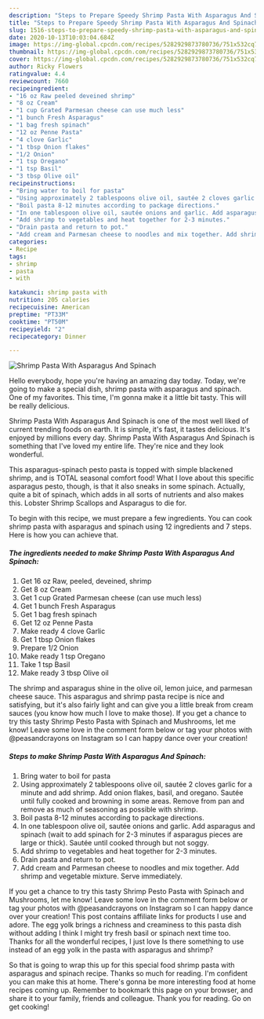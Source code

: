 ```yaml
---
description: "Steps to Prepare Speedy Shrimp Pasta With Asparagus And Spinach"
title: "Steps to Prepare Speedy Shrimp Pasta With Asparagus And Spinach"
slug: 1516-steps-to-prepare-speedy-shrimp-pasta-with-asparagus-and-spinach
date: 2020-10-13T10:03:04.684Z
image: https://img-global.cpcdn.com/recipes/5282929873780736/751x532cq70/shrimp-pasta-with-asparagus-and-spinach-recipe-main-photo.jpg
thumbnail: https://img-global.cpcdn.com/recipes/5282929873780736/751x532cq70/shrimp-pasta-with-asparagus-and-spinach-recipe-main-photo.jpg
cover: https://img-global.cpcdn.com/recipes/5282929873780736/751x532cq70/shrimp-pasta-with-asparagus-and-spinach-recipe-main-photo.jpg
author: Ricky Flowers
ratingvalue: 4.4
reviewcount: 7660
recipeingredient:
- "16 oz Raw peeled deveined shrimp"
- "8 oz Cream"
- "1 cup Grated Parmesan cheese can use much less"
- "1 bunch Fresh Asparagus"
- "1 bag fresh spinach"
- "12 oz Penne Pasta"
- "4 clove Garlic"
- "1 tbsp Onion flakes"
- "1/2 Onion"
- "1 tsp Oregano"
- "1 tsp Basil"
- "3 tbsp Olive oil"
recipeinstructions:
- "Bring water to boil for pasta"
- "Using approximately 2 tablespoons olive oil, sautée 2 cloves garlic for a minute and add shrimp. Add onion flakes, basil, and oregano. Sautée until fully cooked and browning in some areas. Remove from pan and remove as much of seasoning as possible with shrimp."
- "Boil pasta 8-12 minutes according to package directions."
- "In one tablespoon olive oil, sautée onions and garlic. Add asparagus and spinach (wait to add spinach for 2-3 minutes if asparagus pieces are large or thick). Sautée until cooked through but not soggy."
- "Add shrimp to vegetables and heat together for 2-3 minutes."
- "Drain pasta and return to pot."
- "Add cream and Parmesan cheese to noodles and mix together. Add shrimp and vegetable mixture. Serve immediately."
categories:
- Recipe
tags:
- shrimp
- pasta
- with

katakunci: shrimp pasta with 
nutrition: 205 calories
recipecuisine: American
preptime: "PT33M"
cooktime: "PT50M"
recipeyield: "2"
recipecategory: Dinner

---
```



![Shrimp Pasta With Asparagus And Spinach](https://img-global.cpcdn.com/recipes/5282929873780736/751x532cq70/shrimp-pasta-with-asparagus-and-spinach-recipe-main-photo.jpg)

Hello everybody, hope you're having an amazing day today. Today, we're going to make a special dish, shrimp pasta with asparagus and spinach. One of my favorites. This time, I'm gonna make it a little bit tasty. This will be really delicious.

Shrimp Pasta With Asparagus And Spinach is one of the most well liked of current trending foods on earth. It is simple, it's fast, it tastes delicious. It's enjoyed by millions every day. Shrimp Pasta With Asparagus And Spinach is something that I've loved my entire life. They're nice and they look wonderful.

This asparagus-spinach pesto pasta is topped with simple blackened shrimp, and is TOTAL seasonal comfort food! What I love about this specific asparagus pesto, though, is that it also sneaks in some spinach. Actually, quite a bit of spinach, which adds in all sorts of nutrients and also makes this. Lobster Shrimp Scallops and Asparagus to die for.


To begin with this recipe, we must prepare a few ingredients. You can cook shrimp pasta with asparagus and spinach using 12 ingredients and 7 steps. Here is how you can achieve that.

<!--inarticleads1-->

##### The ingredients needed to make Shrimp Pasta With Asparagus And Spinach:

1. Get 16 oz Raw, peeled, deveined, shrimp
1. Get 8 oz Cream
1. Get 1 cup Grated Parmesan cheese (can use much less)
1. Get 1 bunch Fresh Asparagus
1. Get 1 bag fresh spinach
1. Get 12 oz Penne Pasta
1. Make ready 4 clove Garlic
1. Get 1 tbsp Onion flakes
1. Prepare 1/2 Onion
1. Make ready 1 tsp Oregano
1. Take 1 tsp Basil
1. Make ready 3 tbsp Olive oil


The shrimp and asparagus shine in the olive oil, lemon juice, and parmesan cheese sauce. This asparagus and shrimp pasta recipe is nice and satisfying, but it&#39;s also fairly light and can give you a little break from cream sauces (you know how much I love to make those). If you get a chance to try this tasty Shrimp Pesto Pasta with Spinach and Mushrooms, let me know! Leave some love in the comment form below or tag your photos with @peasandcrayons on Instagram so I can happy dance over your creation! 

<!--inarticleads2-->

##### Steps to make Shrimp Pasta With Asparagus And Spinach:

1. Bring water to boil for pasta
1. Using approximately 2 tablespoons olive oil, sautée 2 cloves garlic for a minute and add shrimp. Add onion flakes, basil, and oregano. Sautée until fully cooked and browning in some areas. Remove from pan and remove as much of seasoning as possible with shrimp.
1. Boil pasta 8-12 minutes according to package directions.
1. In one tablespoon olive oil, sautée onions and garlic. Add asparagus and spinach (wait to add spinach for 2-3 minutes if asparagus pieces are large or thick). Sautée until cooked through but not soggy.
1. Add shrimp to vegetables and heat together for 2-3 minutes.
1. Drain pasta and return to pot.
1. Add cream and Parmesan cheese to noodles and mix together. Add shrimp and vegetable mixture. Serve immediately.


If you get a chance to try this tasty Shrimp Pesto Pasta with Spinach and Mushrooms, let me know! Leave some love in the comment form below or tag your photos with @peasandcrayons on Instagram so I can happy dance over your creation! This post contains affiliate links for products I use and adore. The egg yolk brings a richness and creaminess to this pasta dish without adding I think I might try fresh basil or spinach next time too. Thanks for all the wonderful recipes, I just love Is there something to use instead of an egg yolk in the pasta with asparagus and shrimp? 

So that is going to wrap this up for this special food shrimp pasta with asparagus and spinach recipe. Thanks so much for reading. I'm confident you can make this at home. There's gonna be more interesting food at home recipes coming up. Remember to bookmark this page on your browser, and share it to your family, friends and colleague. Thank you for reading. Go on get cooking!
